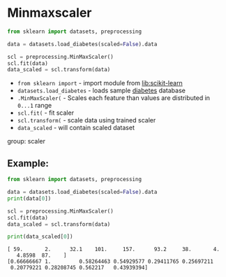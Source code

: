 # Minmaxscaler

```python
from sklearn import datasets, preprocessing

data = datasets.load_diabetes(scaled=False).data

scl = preprocessing.MinMaxScaler()
scl.fit(data)
data_scaled = scl.transform(data)
```

- `from sklearn import` - import module from [lib:scikit-learn](https://onelinerhub.com/python-scikit-learn/how-to-install-scikit-learn-using-pip)
- `datasets.load_diabetes` - loads sample [diabetes](https://scikit-learn.org/stable/modules/generated/sklearn.datasets.load_diabetes.html) database
- `.MinMaxScaler(` - Scales each feature than values are distributed in `0...1` range
- `scl.fit(` - fit scaler
- `scl.transform(` - scale data using trained scaler
- `data_scaled` - will contain scaled dataset

group: scaler

## Example: 
```python
from sklearn import datasets, preprocessing

data = datasets.load_diabetes(scaled=False).data
print(data[0])

scl = preprocessing.MinMaxScaler()
scl.fit(data)
data_scaled = scl.transform(data)

print(data_scaled[0])
```
```
[ 59.       2.      32.1    101.     157.      93.2     38.       4.
   4.8598  87.    ]
[0.66666667 1.         0.58264463 0.54929577 0.29411765 0.25697211
 0.20779221 0.28208745 0.562217   0.43939394]

```

